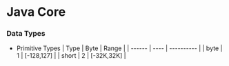 # Java Core
### Data Types
* Primitive Types
| Type   | Byte |   Range    |
| ------ | ---- | ---------- |
| byte   | 1    | [-128,127] |
| short  | 2    | [-32K,32K] |
